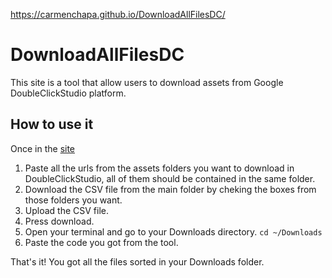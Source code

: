 https://carmenchapa.github.io/DownloadAllFilesDC/

# DownloadAllFilesDC
This site is a tool that allow users to download assets from Google DoubleClickStudio platform.

## How to use it
Once in the [site](https://carmenchapa.github.io/DownloadAllFilesDC/)
1. Paste all the urls from the assets folders you want to download in DoubleClickStudio, all of them should be contained in the same folder.
2. Download the CSV file from the main folder by cheking the boxes from those folders you want.
3. Upload the CSV file.
4. Press download.
5. Open your terminal and go to your Downloads directory. `cd ~/Downloads`
6. Paste the code you got from the tool.

That's it! You got all the files sorted in your Downloads folder.
